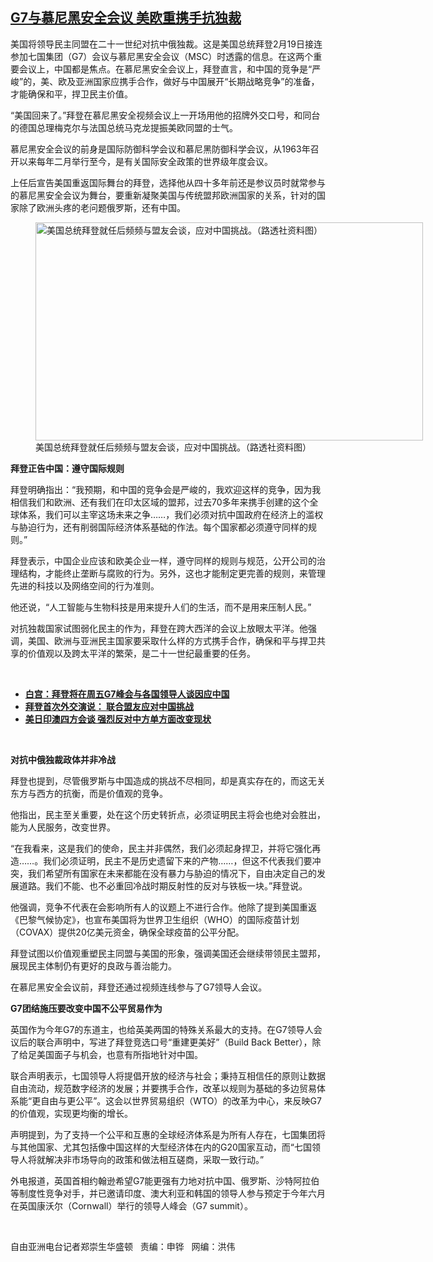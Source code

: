 <!--1613767091000-->
[G7与慕尼黑安全会议  美欧重携手抗独裁](https://www.rfa.org/mandarin/yataibaodao/junshiwaijiao/rc-02192021100642.html)
------

<p></p><p>美国将领导民主同盟在二十一世纪对抗中俄独裁。这是美国总统拜登2月19日接连参加七国集团（G7）会议与慕尼黑安全会议（MSC）时透露的信息。在这两个重要会议上，中国都是焦点。在慕尼黑安全会议上，拜登直言，和中国的竞争是“严峻”的，美、欧及亚洲国家应携手合作，做好与中国展开“长期战略竞争”的准备，才能确保和平，捍卫民主价值。</p><p>“美国回来了。”拜登在慕尼黑安全视频会议上一开场用他的招牌外交口号，和同台的德国总理梅克尔与法国总统马克龙提振美欧同盟的士气。</p><p>慕尼黑安全会议的前身是国际防御科学会议和慕尼黑防御科学会议，从1963年召开以来每年二月举行至今，是有关国际安全政策的世界级年度会议。</p><p>上任后宣告美国重返国际舞台的拜登，选择他从四十多年前还是参议员时就常参与的慕尼黑安全会议为舞台，要重新凝聚美国与传统盟邦欧洲国家的关系，针对的国家除了欧洲头疼的老问题俄罗斯，还有中国。</p><p><figure class="image-richtext image-inline captioned" style="width:620px;"><img alt="美国总统拜登就任后频频与盟友会谈，应对中国挑战。（路透社资料图）" height="349" src="https://www.rfa.org/mandarin/yataibaodao/junshiwaijiao/rc-02192021100642.html/rc0219.jpg/@@images/1986fe0a-be7b-46cc-8412-7f674340906c.jpeg" title="rc0219.jpg" width="620"/><figcaption class="image-caption">美国总统拜登就任后频频与盟友会谈，应对中国挑战。（路透社资料图）</figcaption><small></small></figure></p><p><strong>拜登正告中国：遵守国际规则</strong></p><p>拜登明确指出：“我预期，和中国的竞争会是严峻的，我欢迎这样的竞争，因为我相信我们和欧洲、还有我们在印太区域的盟邦，过去70多年来携手创建的这个全球体系，我们可以主宰这场未来之争……，我们必须对抗中国政府在经济上的滥权与胁迫行为，还有削弱国际经济体系基础的作法。每个国家都必须遵守同样的规则。”</p><p>拜登表示，中国企业应该和欧美企业一样，遵守同样的规则与规范，公开公司的治理结构，才能终止垄断与腐败的行为。另外，这也才能制定更完善的规则，来管理先进的科技以及网络空间的行为准则。</p><p>他还说，“人工智能与生物科技是用来提升人们的生活，而不是用来压制人民。”</p><p><span>对抗独裁国家试图弱化民主的作为，拜登在跨大西洋的会议上放眼太平洋。他强调，美国、欧洲与亚洲民主国家要</span><span>采取什么样的方式</span><span>携手合作，确保和平与捍卫共享的价值观以及跨太平洋的繁荣，是二十一</span><span></span><span>世纪最重要的任务</span><span>。</span></p><p><br/></p><ul><li><a href="https://www.rfa.org/mandarin/Xinwen/4-02192021100238.html"><strong>白宫：拜登将在周五G7峰会与各国领导人谈因应中国</strong></a></li><li><a href="https://www.rfa.org/mandarin/yataibaodao/junshiwaijiao/cm-02042021094504.html"><strong>拜登首次外交演说： 联合盟友应对中国挑战</strong></a></li><li><strong><a href="https://www.rfa.org/mandarin/Xinwen/wul0219a-02192021000740.html">美日印澳四方会谈 强烈反对中方单方面改变现状</a></strong></li></ul><p><br/></p><p><strong>对抗中俄独裁政体</strong><strong>并非冷战</strong></p><p>拜登也提到，尽管俄罗斯与中国造成的挑战不尽相同，却是真实存在的，而这无关东方与西方的抗衡，而是价值观的竞争。</p><p>他指出，民主至关重要，处在这个历史转折点，必须证明民主将会也绝对会胜出，能为人民服务，改变世界。</p><p>“在我看来，这是我们的使命，民主并非偶然，我们必须起身捍卫，并将它强化再造……。我们必须证明，民主不是历史遗留下来的产物……，但这不代表我们要冲突，我们希望所有国家在未来都能在没有暴力与胁迫的情况下，自由决定自己的发展道路。我们不能、也不必重回冷战时期反射性的反对与铁板一块。”拜登说。</p><p>他强调，竞争不代表在会影响所有人的议题上不进行合作。他除了提到美国重返《巴黎气候协定》，也宣布美国将为世界卫生组织（WHO）的国际疫苗计划（COVAX）提供20亿美元资金，确保全球疫苗的公平分配。</p><p>拜登试图以价值观重塑民主同盟与美国的形象，强调美国还会继续带领民主盟邦，展现民主体制仍有更好的良政与善治能力。</p><p>在慕尼黑安全会议前，拜登还通过视频连线参与了G7领导人会议。</p><p><strong>G7</strong><strong>团结施压要改变中国不公平贸易作为</strong></p><p>英国作为今年G7的东道主，也给英美两国的特殊关系最大的支持。在G7领导人会议后的联合声明中，写进了拜登竞选口号“重建更美好”（Build Back Better），除了给足美国面子与机会，也意有所指地针对中国。</p><p>联合声明表示，七国领导人将提倡开放的经济与社会；秉持互相信任的原则让数据自由流动，规范数字经济的发展；并要携手合作，改革以规则为基础的多边贸易体系能“更自由与更公平”。这会以世界贸易组织（WTO）的改革为中心，来反映G7的价值观，实现更均衡的增长。</p><p>声明提到，为了支持一个公平和互惠的全球经济体系是为所有人存在，七国集团将与其他国家、尤其包括像中国这样的大型经济体在内的G20国家互动，而“七国领导人将就解决非市场导向的政策和做法相互磋商，采取一致行动。”</p><p>外电报道，英国首相约翰逊希望G7能更强有力地对抗中国、俄罗斯、沙特阿拉伯等制度性竞争对手，并已邀请印度、澳大利亚和韩国的领导人参与预定于今年六月在英国康沃尔（Cornwall）举行的领导人峰会（G7 summit）。</p><p><br/></p><p>自由亚洲电台记者郑崇生华盛顿   责编：申铧   网编：洪伟</p>
